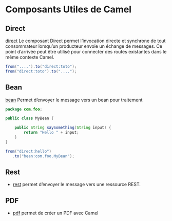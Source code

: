 # Composants Utiles de Camel

## Direct

[direct](https://camel.apache.org/components/4.0.x/direct-component.html) Le composant Direct permet l’invocation directe et synchrone de tout consommateur lorsqu’un producteur envoie un échange de messages. Ce point d’arrivée peut être utilisé pour connecter des routes existantes dans le même contexte Camel.

```java
from("....").to("direct:toto");
from("direct:toto").to("....");
```

## Bean

[bean](https://camel.apache.org/components/4.0.x/bean-component.html) Permet d’envoyer le message vers un bean pour traitement

```java
package com.foo;

public class MyBean {

    public String saySomething(String input) {
        return "Hello " + input;
    }
}

from("direct:hello")
   .to("bean:com.foo.MyBean");
```

## Rest

* [rest](https://camel.apache.org/components/4.0.x/rest-component.html) permet d’envoyer le message vers une ressource REST.

## PDF

* [pdf](https://camel.apache.org/components/4.0.x/pdf-component.html) permet de créer un PDF avec Camel
